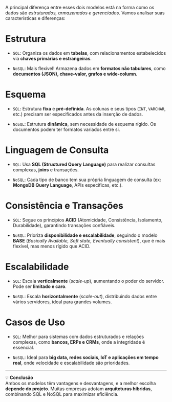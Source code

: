 A principal diferença entre esses dois modelos está na forma como os dados são *estruturados, armazenados e gerenciados*. Vamos analisar suas características e diferenças:

# Estrutura

- `SQL`: Organiza os dados em **tabelas**, com relacionamentos estabelecidos via **chaves primárias e estrangeiras**.

- `NoSQL`: Mais flexível! Armazena dados em **formatos não tabulares**, como **documentos (JSON), chave-valor, grafos e wide-column**.

# Esquema

- `SQL`: Estrutura **fixa** e **pré-definida**. As colunas e seus tipos (`INT`, `VARCHAR`, etc.) precisam ser especificados antes da inserção de dados.

- `NoSQL`: Estrutura **dinâmica**, sem necessidade de esquema rígido. Os documentos podem ter formatos variados entre si.

# Linguagem de Consulta

- `SQL`: Usa **SQL (Structured Query Language)** para realizar consultas complexas, **joins** e transações.

- `NoSQL`: Cada tipo de banco tem sua própria linguagem de consulta (ex: **MongoDB Query Language**, APIs específicas, etc.).

# Consistência e Transações

- `SQL`: Segue os princípios **ACID** (Atomicidade, Consistência, Isolamento, Durabilidade), garantindo transações confiáveis.

- `NoSQL`: Prioriza **disponibilidade e escalabilidade**, seguindo o modelo **BASE** (_Basically Available, Soft state, Eventually consistent_), que é mais flexível, mas menos rígido que ACID.

# Escalabilidade

- `SQL`: Escala **verticalmente** (_scale-up_), aumentando o poder do servidor. Pode ser **limitado e caro**.

- `NoSQL`: Escala **horizontalmente** (_scale-out_), distribuindo dados entre vários servidores, ideal para grandes volumes.

# Casos de Uso

- `SQL`: Melhor para sistemas com dados estruturados e relações complexas, como **bancos, ERPs e CRMs**, onde a integridade é essencial.

- `NoSQL`: Ideal para **big data, redes sociais, IoT e aplicações em tempo real**, onde velocidade e escalabilidade são prioridades.

---

💡 **Conclusão**  
Ambos os modelos têm vantagens e desvantagens, e a melhor escolha **depende do projeto**. Muitas empresas adotam **arquiteturas híbridas**, combinando SQL e NoSQL para maximizar eficiência.